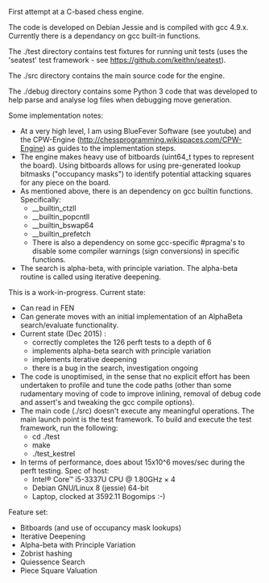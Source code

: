 
First attempt at a C-based chess engine.

The code is developed on Debian Jessie and is compiled with gcc 4.9.x. Currently there is a dependancy on gcc built-in functions.

The ./test directory contains test fixtures for running unit tests (uses the 'seatest' test framework - see https://github.com/keithn/seatest).

The ./src directory contains the main source code for the engine.

The ./debug directory contains some Python 3 code that was developed to help parse and analyse log files when debugging move generation.


Some implementation notes:
* At a very high level, I am using BlueFever Software (see youtube) and the CPW-Engine (http://chessprogramming.wikispaces.com/CPW-Engine) as guides to the implementation steps. 
* The engine makes heavy use of bitboards (uint64_t types to represent the board). Using bitboards allows for using pre-generated lookup bitmasks ("occupancy masks") to identify potential attacking squares for any piece on the board.
* As mentioned above, there is an dependency on gcc builtin functions. Specifically:
  * __builtin_ctzll
  * __builtin_popcntll
  * __builtin_bswap64
  * __builtin_prefetch
  * There is also a dependency on some gcc-specific #pragma's to disable some compiler warnings (sign conversions) in specific functions.
* The search is alpha-beta, with principle variation. The alpha-beta routine is called using iterative deepening.


This is a work-in-progress. Current state:
* Can read in FEN
* Can generate moves with an initial implementation of an AlphaBeta search/evaluate functionality.
* Current state (Dec 2015) :
    * correctly completes the 126 perft tests to a depth of 6 
    * implements alpha-beta search with principle variation  
    * implements iterative deepening
    * there is a bug in the search, investigation ongoing
* The code is unoptimised, in the sense that no explicit effort has been undertaken to profile and tune the code paths (other than some rudamentary moving of code to improve inlining, removal of debug code and assert's and tweaking the gcc compile options).
* The main code (./src) doesn't execute any meaningful operations. The main launch point is the test framework. To build and execute the test framework, run the following:
	* cd ./test
	* make
	* ./test_kestrel
* In terms of performance, does about 15x10^6 moves/sec during the perft testing. Spec of host:
	- Intel® Core™ i5-3337U CPU @ 1.80GHz × 4
	- Debian GNU/Linux 8 (jessie) 64-bit
	- Laptop, clocked at 3592.11 Bogomips :-)


Feature set:
* Bitboards (and use of occupancy mask lookups)
* Iterative Deepening
* Alpha-beta with Principle Variation
* Zobrist hashing
* Quiessence Search
* Piece Square Valuation



